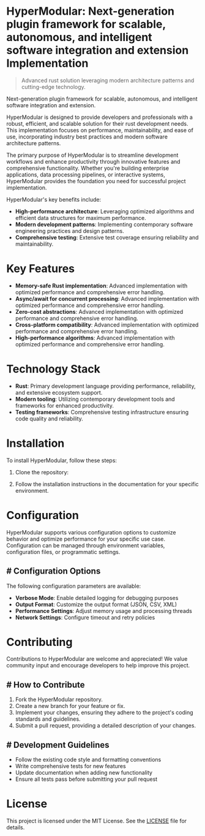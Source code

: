 <!-- fallback_HyperModular_20250727065243_46057 -->

# HyperModular: Next-generation plugin framework for scalable, autonomous, and intelligent software integration and extension Implementation
> Advanced rust solution leveraging modern architecture patterns and cutting-edge technology.

Next-generation plugin framework for scalable, autonomous, and intelligent software integration and extension.

HyperModular is designed to provide developers and professionals with a robust, efficient, and scalable solution for their rust development needs. This implementation focuses on performance, maintainability, and ease of use, incorporating industry best practices and modern software architecture patterns.

The primary purpose of HyperModular is to streamline development workflows and enhance productivity through innovative features and comprehensive functionality. Whether you're building enterprise applications, data processing pipelines, or interactive systems, HyperModular provides the foundation you need for successful project implementation.

HyperModular's key benefits include:

* **High-performance architecture**: Leveraging optimized algorithms and efficient data structures for maximum performance.
* **Modern development patterns**: Implementing contemporary software engineering practices and design patterns.
* **Comprehensive testing**: Extensive test coverage ensuring reliability and maintainability.

# Key Features

* **Memory-safe Rust implementation**: Advanced implementation with optimized performance and comprehensive error handling.
* **Async/await for concurrent processing**: Advanced implementation with optimized performance and comprehensive error handling.
* **Zero-cost abstractions**: Advanced implementation with optimized performance and comprehensive error handling.
* **Cross-platform compatibility**: Advanced implementation with optimized performance and comprehensive error handling.
* **High-performance algorithms**: Advanced implementation with optimized performance and comprehensive error handling.

# Technology Stack

* **Rust**: Primary development language providing performance, reliability, and extensive ecosystem support.
* **Modern tooling**: Utilizing contemporary development tools and frameworks for enhanced productivity.
* **Testing frameworks**: Comprehensive testing infrastructure ensuring code quality and reliability.

# Installation

To install HyperModular, follow these steps:

1. Clone the repository:


2. Follow the installation instructions in the documentation for your specific environment.

# Configuration

HyperModular supports various configuration options to customize behavior and optimize performance for your specific use case. Configuration can be managed through environment variables, configuration files, or programmatic settings.

## # Configuration Options

The following configuration parameters are available:

* **Verbose Mode**: Enable detailed logging for debugging purposes
* **Output Format**: Customize the output format (JSON, CSV, XML)
* **Performance Settings**: Adjust memory usage and processing threads
* **Network Settings**: Configure timeout and retry policies

# Contributing

Contributions to HyperModular are welcome and appreciated! We value community input and encourage developers to help improve this project.

## # How to Contribute

1. Fork the HyperModular repository.
2. Create a new branch for your feature or fix.
3. Implement your changes, ensuring they adhere to the project's coding standards and guidelines.
4. Submit a pull request, providing a detailed description of your changes.

## # Development Guidelines

* Follow the existing code style and formatting conventions
* Write comprehensive tests for new features
* Update documentation when adding new functionality
* Ensure all tests pass before submitting your pull request

# License

This project is licensed under the MIT License. See the [LICENSE](https://github.com/marcmotta/HyperModular/blob/main/LICENSE) file for details.
